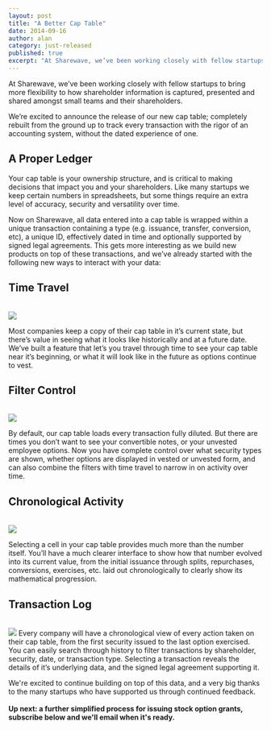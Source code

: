 ```yaml
---
layout: post
title: "A Better Cap Table"
date: 2014-09-16
author: alan
category: just-released
published: true
excerpt: "At Sharewave, we’ve been working closely with fellow startups to bring more flexibility to how shareholder information is captured, presented and shared amongst small teams and their shareholders. We’re excited to announce the release of our new cap table."
---
```

At Sharewave, we’ve been working closely with fellow startups to bring more flexibility to how shareholder information is captured, presented and shared amongst small teams and their shareholders.

We’re excited to announce the release of our new cap table; completely rebuilt from the ground up to track every transaction with the rigor of an accounting system, without the dated experience of one. 

<h2 style="text-align: left">A Proper Ledger</h2>
Your cap table is your ownership structure, and is critical to making decisions that impact you and your shareholders. Like many startups we keep certain numbers in spreadsheets, but some things require an extra level of accuracy, security and versatility over time.

Now on Sharewave, all data entered into a cap table is wrapped within a unique transaction containing a type (e.g. issuance, transfer, conversion, etc), a unique ID, effectively dated in time and optionally supported by signed legal agreements. This gets more interesting as we build new products on top of these transactions, and we’ve already started with the following new ways to interact with your data:

<h2 style="text-align: left">Time Travel</h2>
<br>
<img src="{{ site.url }}/images/cap-history.png">

Most companies keep a copy of their cap table in it’s current state, but there’s value in seeing what it looks like historically and at a future date. We’ve built a feature that let’s you travel through time to see your cap table near it’s beginning, or what it will look like in the future as options continue to vest. 

<h2 style="text-align: left">Filter Control</h2>
<br>
<img src="{{ site.url }}/images/cap-filter.png">

By default, our cap table loads every transaction fully diluted. But there are times you don’t want to see your convertible notes, or your unvested employee options. Now you have complete control over what security types are shown, whether options are displayed in vested or unvested form, and can also combine the filters with time travel to narrow in on activity over time.

<h2 style="text-align: left">Chronological Activity</h2>
<br>
<img src="{{ site.url }}/images/cap-rail.png">

Selecting a cell in your cap table provides much more than the number itself. You’ll have a much clearer interface to show how that number evolved into its current value, from the initial issuance through splits, repurchases, conversions, exercises, etc. laid out chronologically to clearly show its mathematical progression.

<h2 style="text-align: left">Transaction Log</h2>
<br>
<img src="{{ site.url }}/images/cap-trans.png">
Every company will have a chronological view of every action taken on their cap table, from the first security issued to the last option exercised. You can easily search through history to filter transactions by shareholder, security, date, or transaction type. Selecting a transaction reveals the details of it’s underlying data, and the signed legal agreement supporting it.

We're excited to continue building on top of this data, and a very big thanks to the many startups who have supported us through continued feedback. <br><br>
**Up next: a further simplified process for issuing stock option grants, subscribe below and we'll email when it's ready.**